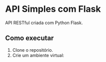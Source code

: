 # API Simples com Flask

API RESTful criada com Python Flask.

## Como executar

1. Clone o repositório.
2. Crie um ambiente virtual:
